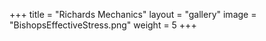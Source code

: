 +++
title = "Richards Mechanics"
layout = "gallery"
image = "BishopsEffectiveStress.png"
weight = 5
+++
